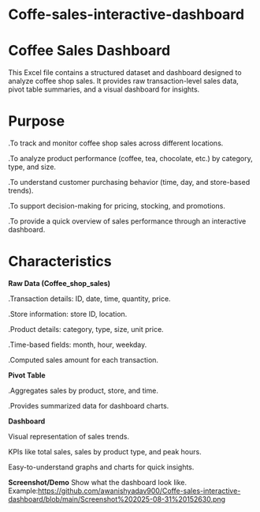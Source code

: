 # Coffe-sales-interactive-dashboard
# Coffee Sales Dashboard

This Excel file contains a structured dataset and dashboard designed to analyze coffee shop sales. It provides raw transaction-level sales data, pivot table summaries, and a visual dashboard for insights.

# Purpose

.To track and monitor coffee shop sales across different locations.

.To analyze product performance (coffee, tea, chocolate, etc.) by category, type, and size.

.To understand customer purchasing behavior (time, day, and store-based trends).

.To support decision-making for pricing, stocking, and promotions.

.To provide a quick overview of sales performance through an interactive dashboard.

# Characteristics

**Raw Data (Coffee_shop_sales)**

.Transaction details: ID, date, time, quantity, price.

.Store information: store ID, location.

.Product details: category, type, size, unit price.

.Time-based fields: month, hour, weekday.

.Computed sales amount for each transaction.

**Pivot Table**

.Aggregates sales by product, store, and time.

.Provides summarized data for dashboard charts.

**Dashboard**

Visual representation of sales trends.

KPIs like total sales, sales by product type, and peak hours.

Easy-to-understand graphs and charts for quick insights.

**Screenshot/Demo**
Show what the dashboard look like.
Example:https://github.com/awanishyadav900/Coffe-sales-interactive-dashboard/blob/main/Screenshot%202025-08-31%20152630.png
